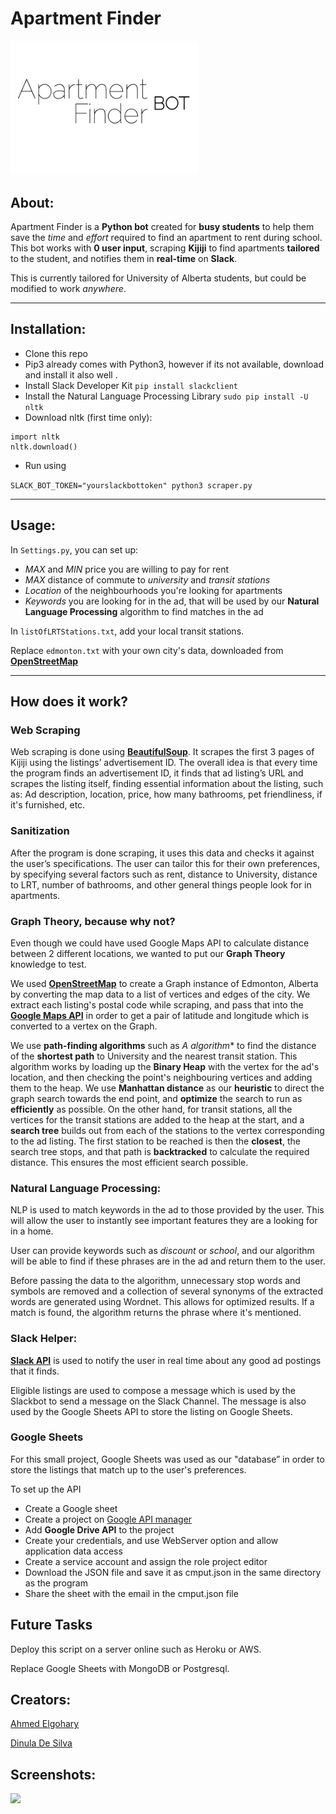 # Apartment Finder

<img src="/screenshots/apartmentfinder.png" width=300>

## About:
Apartment Finder is a **Python bot** created for **busy students** to help them save the _time_ and _effort_ required to find an apartment to rent during school. This bot works with **0 user input**, scraping **Kijiji** to find apartments **tailored** to the student, and notifies them in **real-time** on **Slack**.

This is currently tailored for University of Alberta students, but could be modified to work _anywhere_.


--- 

## Installation:
+ Clone this repo
+ Pip3 already comes with Python3, however if its not available, download and install it also well . <br/>
+ Install Slack Developer Kit 
``` pip install slackclient ```
+ Install the Natural Language Processing Library
``` sudo pip install -U nltk ```
+ Download nltk (first time only): 

```python3 
import nltk
nltk.download() 
```
+ Run using 

```SLACK_BOT_TOKEN="yourslackbottoken" python3 scraper.py``` 

--- 

## Usage:
In ```Settings.py```, you can set up:
+ _MAX_ and _MIN_ price you are willing to pay for rent
+ _MAX_ distance of commute to _university_ and _transit stations_
+ _Location_ of the neighbourhoods you're looking for apartments
+ _Keywords_ you are looking for in the ad, that will be used by our **Natural Language Processing** algorithm to find matches in the ad

In ```listOfLRTStations.txt```, add your local transit stations.

Replace ```edmonton.txt``` with your own city's data, downloaded from [**OpenStreetMap**](http://openstreetmap.org)

---

## How does it work?

### Web Scraping
Web scraping is done using [**BeautifulSoup**](https://www.crummy.com/software/BeautifulSoup/bs4/doc/). It scrapes the first 3 pages of Kijiji using the listings’ advertisement ID. The overall idea is that every time the program finds an advertisement ID, it finds that ad listing’s URL and scrapes the listing itself, finding essential information about the listing, such as: Ad description, location, price, how many bathrooms, pet friendliness, if it's furnished, etc. 


### Sanitization
After the program is done scraping, it uses this data and checks it against the user’s specifications. The user can tailor this for their own preferences, by specifying several factors such as rent, distance to University, distance to LRT, number of bathrooms, and other general things people look for in apartments. 


### Graph Theory, because why not?
Even though we could have used Google Maps API to calculate distance between 2 different locations, we wanted to put our **Graph Theory** knowledge to test.

We used [**OpenStreetMap**](http://openstreetmap.org) to create a Graph instance of Edmonton, Alberta by converting the map data to a list of vertices and edges of the city. We extract each listing's postal code while scraping, and pass that into the [**Google Maps API**](https://cloud.google.com/maps-platform/) in order to get a pair of latitude and longitude which is converted to a vertex on the Graph. 

We use **path-finding algorithms** such as **A* algorithm** to find the distance of the **shortest path** to University and the nearest transit station. This algorithm works by loading up the **Binary Heap** with the vertex for the ad's location, and then checking the point's neighbouring vertices and adding them to the heap. We use **Manhattan distance** as our **heuristic** to direct the graph search towards the end point, and **optimize** the search to run as **efficiently** as possible. On the other hand, for transit stations, all the vertices for the transit stations are added to the heap at the start, and a **search tree** builds out from each of the stations to the  vertex corresponding to the ad listing. The first station to be reached is then the **closest**, the search tree stops, and that path is **backtracked** to calculate the required distance. This ensures the most efficient search possible. 

### Natural Language Processing: 
NLP is used to match keywords in the ad to those provided by the user. This will allow the user to instantly see important features they are a looking for in a home.

User can provide keywords such as _discount_ or _school_, and our algorithm will be able to find if these phrases are in the ad and return them to the user.

Before passing the data to the algorithm, unnecessary stop words and symbols are removed and a collection of several synonyms of the extracted words are generated using Wordnet. This allows for optimized results. If a match is found, the algorithm returns the phrase where it's mentioned.

### Slack Helper:
[**Slack API**](https://api.slack.com/) is used to notify the user in real time about any good ad postings that it finds. 

Eligible listings are used to compose a message which is used by the Slackbot to send a message on the Slack Channel. The message is also used by the Google Sheets API to store the listing on Google Sheets.

### Google Sheets
For this small project, Google Sheets was used as our "database” in order to store the listings that match up to the user's preferences. 

To set up the API
+ Create a Google sheet
+ Create a project on [Google API manager](https://console.cloud.google.com/apis/dashboard)
+ Add **Google Drive API** to the project 
+ Create your credentials, and use WebServer option and allow application data access
+ Create a service account and assign the role project editor 
+ Download the JSON file and save it as cmput.json in the same directory as the program 
+ Share the sheet with the email in the cmput.json file 


## Future Tasks
Deploy this script on a server online such as Heroku or AWS. 

Replace Google Sheets with MongoDB or Postgresql.

## Creators: 
[Ahmed Elgohary](github.com/ahmedelgohary)

[Dinula De Silva](https://github.com/dinulade101)

## Screenshots: 
<img style="float:left" src="/screenshots/Screenshot3.png" width=600>
